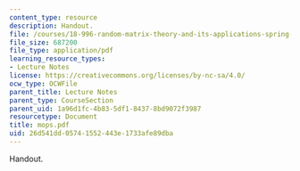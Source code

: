 ```yaml
---
content_type: resource
description: Handout.
file: /courses/18-996-random-matrix-theory-and-its-applications-spring-2004/26d541dd05741552443e1733afe89dba_mops.pdf
file_size: 687200
file_type: application/pdf
learning_resource_types:
- Lecture Notes
license: https://creativecommons.org/licenses/by-nc-sa/4.0/
ocw_type: OCWFile
parent_title: Lecture Notes
parent_type: CourseSection
parent_uid: 1a96d1fc-4b83-5df1-8437-8bd9072f3987
resourcetype: Document
title: mops.pdf
uid: 26d541dd-0574-1552-443e-1733afe89dba
---
```

Handout.